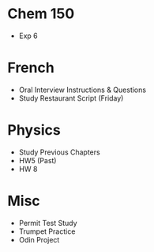 # Chem 150

- Exp 6

# French

- Oral Interview Instructions & Questions
- Study Restaurant Script (Friday)

# Physics

- Study Previous Chapters
- HW5 (Past)
- HW 8

# Misc

- Permit Test Study 
- Trumpet Practice 
- Odin Project
